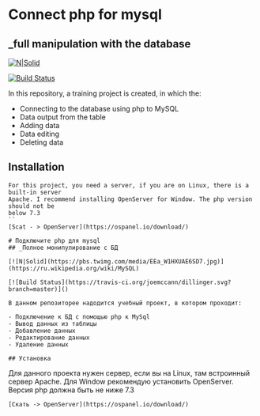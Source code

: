 # Connect php for mysql
## _full manipulation with the database

[![N|Solid](https://pbs.twimg.com/media/EEa_W1HXUAE6SD7.jpg)](https://ru.wikipedia.org/wiki/MySQL)

[![Build Status](https://travis-ci.org/joemccann/dillinger.svg?branch=master)]()

In this repository, a training project is created, in which the:

- Connecting to the database using php to MySQL
- Data output from the table 
- Adding data
- Data editing 
- Deleting data

## Installation 

```
For this project, you need a server, if you are on Linux, there is a built-in server 
Apache. I recommend installing OpenServer for Window. The php version should not be 
below 7.3
``
[Scat - > OpenServer](https://ospanel.io/download/)

# Подключите php для mysql
## _Полное монипулирование с БД

[![N|Solid](https://pbs.twimg.com/media/EEa_W1HXUAE6SD7.jpg)](https://ru.wikipedia.org/wiki/MySQL)

[![Build Status](https://travis-ci.org/joemccann/dillinger.svg?branch=master)]()

В данном репозиторее надодится учебный проект, в котором проходит:

- Подключение к БД с помощью php к MySql
- Вывод данных из таблицы 
- Добавление данных
- Редактирование данных 
- Удаление данных

## Установка 

```
Для данного проекта нужен сервер, если вы на Linux, там встроинный сервер 
Apache. Для Window рекомендую установить OpenServer. Версия php должна быть не 
ниже 7.3
```
[Скать -> OpenServer](https://ospanel.io/download/)








